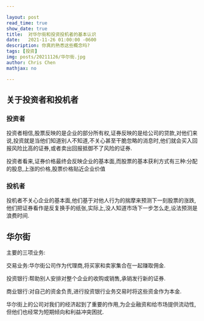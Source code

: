 ```yaml
---

layout: post
read_time: true
show_date: true
title:  对华尔街和投资投机者的基本认识
date:   2021-11-26 01:00:00 -0600
description: 你真的熟悉这些概念吗?
tags: [投资]
img: posts/20211126/华尔街.jpg
author: Chris Chen
mathjax: no

---
```




## 关于投资者和投机者

### 投资者

投资者相信,股票反映的是企业的部分所有权,证券反映的是给公司的贷款,对他们来说,投资就是当他们知道别人不知道,不关心甚至干脆忽略的消息时,他们就会买入回报风险比高的证券,或者卖出回报抵御不了风险的证券.

投资者看来,证券价格最终会反映企业的基本面,而股票的基本获利方式有三种:分配的股息,上涨的价格,股票价格贴近企业价值

### 投机者

投机者不关心企业的基本面,他们基于对他人行为的揣摩来预测下一刻股票的涨跌,他们把证券看作是反复换手的纸张,实际上,没人知道市场下一步怎么走,设法预测是浪费时间.

## 华尔街

主要的三项业务:

交易业务:华尔街公司作为代理商,将买家和卖家集合在一起赚取佣金.

投资银行:帮助别人安排对整个企业的收购或销售,承销发行新的证券.

商业银行:对自己的资金负责,进行投资银行业务交易时将这些资金作为本金.

华尔街上的公司对我们的经济起到了重要的作用,为企业融资和给市场提供流动性,但他们也经常为短期倾向和利益冲突困扰.